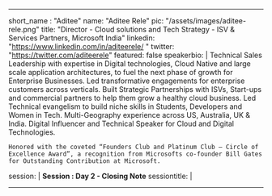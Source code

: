 ---

short_name : "Aditee"
name: "Aditee Rele"
pic: "/assets/images/aditee-rele.png"
title: "Director - Cloud solutions and Tech Strategy - ISV & Services Partners, Microsoft India"
linkedin: "https://www.linkedin.com/in/aditeerele/  "
twitter: "https://twitter.com/aditeerele"
featured: false
speakerbio: |
    Technical Sales Leadership with expertise in Digital technologies, Cloud Native and large scale application architectures, to fuel the next phase of growth for Enterprise Businesses. Led transformative engagements for enterprise customers across verticals. Built Strategic Partnerships with ISVs, Start-ups and commercial partners to help them grow a healthy cloud business. Led Technical evangelism to build niche skills in Students, Developers and Women in Tech. Multi-Geography experience across US, Australia, UK & India. Digital Influencer and Technical Speaker for Cloud and Digital Technologies.

    Honored with the coveted “Founders Club and Platinum Club – Circle of Excellence Award”, a recognition from Microsofts co-founder Bill Gates for Outstanding Contribution at Microsoft.

session: |
    **Session : Day 2 - Closing Note**
sessiontitle: |
    

---